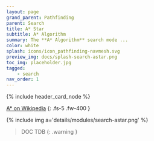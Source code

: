 ```yaml
---
layout: page
grand_parent: Pathfinding
parent: Search
title: A* Star
subtitle: A* Algorithm
summary: The **A* Algorithm** search mode ...
color: white
splash: icons/icon_pathfinding-navmesh.svg
preview_img: docs/splash-search-astar.png
toc_img: placeholder.jpg
tagged: 
    - search
nav_order: 1
---
```


{% include header_card_node %}

[A* on Wikipedia](https://en.wikipedia.org/wiki/A*_search_algorithm)
{: .fs-5 .fw-400 }

{% include img a='details/modules/search-astar.png' %} 

> DOC TDB
{: .warning }
